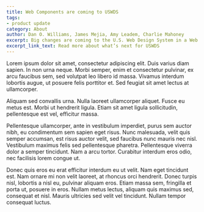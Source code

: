 ```yaml
---
title: Web Components are coming to USWDS
tags:
- product update
category: About
author: Dan O. Williams, James Mejia, Amy Leadem, Charlie Mahoney
excerpt: Big changes are coming to the U.S. Web Design System in a Web Components-based generation. Ideal for small teams with limited development resources, this next generation of the design system promises to be a practical, usable, powerful tool for designers and developers to do their work.
excerpt_link_text: Read more about what’s next for USWDS
---
```


Lorem ipsum dolor sit amet, consectetur adipiscing elit. Duis varius diam sapien. In non urna neque. Morbi semper, enim et consectetur pulvinar, ex arcu faucibus sem, sed volutpat leo libero id massa. Vivamus interdum lobortis augue, ut posuere felis porttitor et. Sed feugiat sit amet lectus at ullamcorper.

Aliquam sed convallis urna. Nulla laoreet ullamcorper aliquet. Fusce eu metus est. Morbi ut hendrerit ligula. Etiam sit amet ligula sollicitudin, pellentesque est vel, efficitur massa.

Pellentesque ullamcorper, ante in vestibulum imperdiet, purus sem auctor nibh, eu condimentum sem sapien eget risus. Nunc malesuada, velit quis semper accumsan, est risus auctor velit, sed faucibus nunc mauris nec nisl. Vestibulum maximus felis sed pellentesque pharetra. Pellentesque viverra dolor a semper tincidunt. Nam a arcu tortor. Curabitur interdum eros odio, nec facilisis lorem congue ut.

Donec quis eros eu erat efficitur interdum eu ut velit. Nam eget tincidunt est. Nam ornare mi non velit laoreet, at rhoncus orci hendrerit. Donec turpis nisl, lobortis a nisl eu, pulvinar aliquam eros. Etiam massa sem, fringilla et porta ut, posuere in eros. Nullam metus lectus, aliquam quis maximus sed, consequat et nisl. Mauris ultricies sed velit vel tincidunt. Nullam tempor consequat luctus.